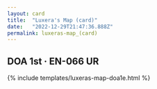 ```yaml
---
layout: card
title:  "Luxera's Map (card)"
date:   "2022-12-29T21:47:36.888Z"
permalink: luxeras-map_(card)
---
```


## DOA 1st &middot; EN-066 UR

{% include templates/luxeras-map-doa1e.html %}
